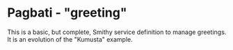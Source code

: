 # Pagbati - "greeting"

This is a basic, but complete, Smithy service definition to manage greetings. It
is an evolution of the "Kumusta" example.
